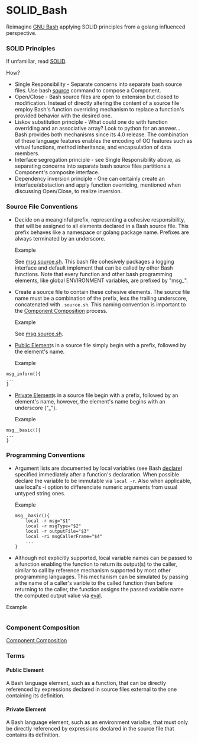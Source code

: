# SOLID_Bash
Reimagine [GNU Bash]() applying SOLID principles from a golang influenced perspective.

### SOLID Principles
If unfamiliar, read [SOLID](https://en.wikipedia.org/wiki/SOLID_(object-oriented_design)).

How?
+ Single Responsibility - Separate concerns into separate bash source files.  Use bash [source](https://en.wikipedia.org/wiki/Source_(command)) command to compose a Component.   
+ Open/Close - Bash source files are open to extension but closed to modification.  Instead of directly altering the content of a source file employ Bash's function overriding mechanism to replace a function's provided behavior with the desired one.
+ Liskov substitution principle - What could one do with function overriding and an associative array?  Look to python for an answer...  Bash provides both mechanisms since its 4.0 release.  The combination of these language features enables the encoding of OO features such as virtual functions, method inheritance, and encapsulation of data members. 
+ Interface segregation principle - see Single Responsibility above, as separating concerns into separate bash source files partitions a Component's composite interface.
+ Dependency inversion principle - One can certainly create an interface/abstaction and apply function overriding, mentioned when discussing Open/Close, to realize inversion. 

 ### Source File Conventions
 + Decide on a meanginful prefix, representing a cohesive responsibility, that will be assigned to all elements declared in a Bash source file.  This prefix behaves like a namespace or golang package name.  Prefixes are always terminated by an underscore.
 
    Example
    
    See [msg.source.sh](https://github.com/WhisperingChaos/msg.source.sh/blob/master/component/msg.source.sh).  This bash file cohesively packages a logging interface and default implement that can be called by other Bash functions. Note that every function and other bash programming elements, like global ENVIRONMENT variables, are prefixed by "msg_".

  + Create a source file to contain these cohesive elements.  The source file name must be a combination of the prefix, less the trailing underscore, concatenated with ```.source.sh```.  This naming convention is important to the [Component Composition](#component-composition) process. 
  
    Example
    
    See [msg.source.sh](https://github.com/WhisperingChaos/msg.source.sh/blob/master/component/msg.source.sh).
    
  + [Public Element](#public-element)s in a source file simply begin with a prefix, followed by the element's name.
  
    Example
  ```
  msg_inform(){
  ...
  }
  ```
  + [Private Element](#private-element)s in a source file begin with a prefix, followed by an element's name, however, the element's name begins with an underscore ("_").
  
    Example
  ```
  msg__basic(){
  ...
  }
  ```
  
  ### Programming Conventions
  + Argument lists are documented by local variables (see Bash [declare](https://www.gnu.org/software/bash/manual/html_node/Bash-Builtins.html#Bash-Builtins)) specified immediately after a function's declaration.  When possible declare the variable to be immutable via ```local -r```.  Also when applicable, use local's -i option to differenciate numeric arguments from usual untyped string ones.
  
    Example
    ```
    msg__basic(){
        local -r msg="$1"
        local -r msgType="$2"
        local -r outputFile="$3"
        local -ri msgCallerFrame="$4"
        ...
    }
    ```
    
  + Although not explicitly supported, local variable names can be passed to a function enabling the function to return its output(s) to the caller, similar to call by reference mechanism supported by most other programming languages.  This mechanism can be simulated by passing a the name of a caller's varible to the called function then before returning to the caller, the function assigns the passed variable name the computed output value via [eval](https://tiswww.case.edu/php/chet/bash/bashref.html#Bourne-Shell-Builtins).
  
  Example
  ```
  ```
  
  
### Component Composition

[Component Composition](https://github.com/WhisperingChaos/sourcer.sh/blob/master/component/base/sourcer.source.sh)


### Terms
#### Public Element
A Bash language element, such as a function, that can be directly referenced by expressions declared in source files external to the one containing its definition.
#### Private Element
A Bash language element, such as an environment varialbe, that must only be directly referenced by expressions declared in the source file that contains its definition.
